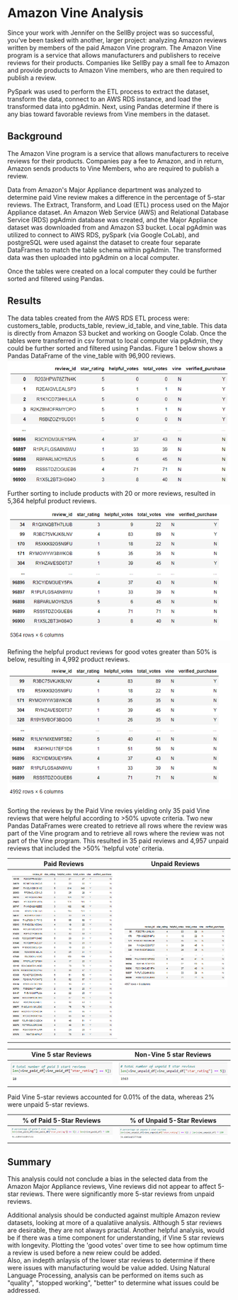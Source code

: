 # Amazon Vine Analysis

Since your work with Jennifer on the SellBy project was so successful, you’ve been tasked with another, larger project: analyzing Amazon reviews written by members of the paid Amazon Vine program. The Amazon Vine program is a service that allows manufacturers and publishers to receive reviews for their products. Companies like SellBy pay a small fee to Amazon and provide products to Amazon Vine members, who are then required to publish a review.

PySpark was used to perform the ETL process to extract the dataset, transform the data, connect to an AWS RDS instance, and load the transformed data into pgAdmin. Next, using Pandas determine if there is any bias toward favorable reviews from Vine members in the dataset. 


## Background
The Amazon Vine program is a service that allows manufacturers to receive reviews for their products. Companies pay a fee to Amazon, and in return, Amazon sends products to Vine Members, who are required to publish a review.

Data from Amazon's Major Appliance department was analyzed to determine paid Vine review makes a difference in the percentage of 5-star reviews. The Extract, Transform, and Load (ETL) process used on the Major Appliance dataset. An Amazon Web Service (AWS) and Relational Database Service (RDS) pgAdmin database was created, and the Major Appliance dataset was downloaded from and Amazon S3 bucket. Local pgAdmin was utilized to connect to AWS RDS, pySpark (via Google CoLab), and postgreSQL were used against the dataset to create four separate DataFrames to match the table schema within pgAdmin. The transformed data was then uploaded into pgAdmin on a local computer.  

Once the tables were created on a local computer they could be further sorted and filtered using Pandas.

## Results
The data tables created from the AWS RDS ETL process were: customers_table, products_table, review_id_table, and vine_table.  This data is directly from Amazon S3 bucket and working on Google Colab.
Once the tables were transferred in csv format to local computer via pgAdmin, they could be further sorted and filtered using Pandas.  Figure 1 below shows a Pandas DataFrame of the vine_table with 96,900 reviews.
![Fig - D-2_01](https://github.com/ASCHEET/Amazon_Vine_Analysis/blob/main/Resources/D-2_vine_table.png?raw=true)

Further sorting to include products with 20 or more reviews, resulted in 5,364 helpful product reviews.
![Fig - D-2_02](https://github.com/ASCHEET/Amazon_Vine_Analysis/blob/main/Resources/D-2_02_vine_helpful.png?raw=true)

Refining the helpful product reviews for good votes greater than 50% is below, resulting in 4,992 product reviews.
![Fig D-2_03](https://github.com/ASCHEET/Amazon_Vine_Analysis/blob/main/Resources/D-2_03_vine_good_helpful.png?raw=true)

Sorting the reviews by the Paid Vine revies yielding only 35 paid Vine reviews that were helpful according to >50% upvote criteria.
Two new Pandas DataFrames were created to retrieve all rows where the review was part of the Vine program and to retrieve all rows where the review was not part of the Vine program.  This resulted in 35 paid reviews and 4,957 unpaid reviews that included the >50% 'helpful vote' criteria.

Paid Reviews              |  Unpaid Reviews
:------------------------:|:-------------------------:
![Fig D-2_04](https://github.com/ASCHEET/Amazon_Vine_Analysis/blob/main/Resources/D-2_04_vine_good_helpful_Y.png?raw=true)  |  ![Fig D-2_05](https://github.com/ASCHEET/Amazon_Vine_Analysis/blob/main/Resources/D-2_05_vine_good_helpful_N.png?raw=true)



Vine 5 star Reviews              |  Non-Vine 5 star Reviews
:------------------------:|:-------------------------:
![Fig D-3_03](https://github.com/ASCHEET/Amazon_Vine_Analysis/blob/main/Resources/D-3_03_vine_5_star.png?raw=true)  |  ![Fig D-3_04](https://github.com/ASCHEET/Amazon_Vine_Analysis/blob/main/Resources/D-3_04_not-vine_5_star.png?raw=true)



Paid Vine 5-star reviews accounted for 0.01% of the data, whereas 2% were unpaid 5-star reviews.

% of Paid 5-Star Reviews  |  % of Unpaid 5-Star Reviews
:------------------------:|:---------------------------:
![Fig D-3_05](https://github.com/ASCHEET/Amazon_Vine_Analysis/blob/main/Resources/D-3_05_percnetage_vine_5_star2.png?raw=true)|![Fig D-3_06](https://github.com/ASCHEET/Amazon_Vine_Analysis/blob/main/Resources/D-3_06_percnetage_non-vine_5_star2.png?raw=true)

## Summary
This analysis could not conclude a bias in the selected data from the Amazon Major Appliance reviews, Vine reviews did not appear to affect 5-star reviews.  There were significantly more 5-star reviews from unpaid reviews.

Additional analysis should be conducted against multiple Amazon review datasets, looking at more of a qualatiive analysis.  Although 5 star reviews are desirable, they are not always practial.  Another helpful analysis, would be if there was a time component for understanding, if Vine 5 star reviews with longevity.  Plotting the 'good votes' over time to see how optimum time a review is used before a new reiew could be added.  
Also, an indepth anlaysis of the lower star reviews to determine if there were issues with manufacturing would be value added.  Using Natural Language Processing, analysis can be performed on items such as "quality", "stopped working", "better" to determine what issues could be addressed.














